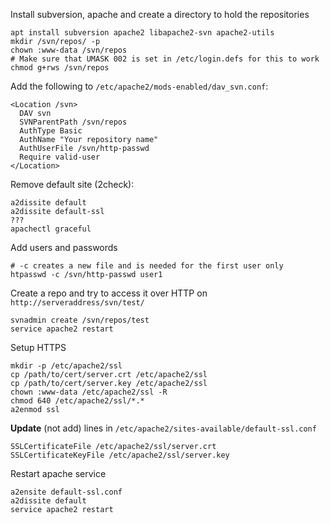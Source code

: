 Install subversion, apache and create a directory to hold the repositories
```shell
apt install subversion apache2 libapache2-svn apache2-utils
mkdir /svn/repos/ -p
chown :www-data /svn/repos
# Make sure that UMASK 002 is set in /etc/login.defs for this to work
chmod g+rws /svn/repos
```

Add the following to `/etc/apache2/mods-enabled/dav_svn.conf`:
```
<Location /svn>
  DAV svn
  SVNParentPath /svn/repos
  AuthType Basic
  AuthName "Your repository name"
  AuthUserFile /svn/http-passwd
  Require valid-user
</Location>
```

Remove default site (2check):
```
a2dissite default
a2dissite default-ssl
???
apachectl graceful
```

Add users and passwords
```shell
# -c creates a new file and is needed for the first user only
htpasswd -c /svn/http-passwd user1
```

Create a repo and try to access it over HTTP on `http://serveraddress/svn/test/`
```
svnadmin create /svn/repos/test
service apache2 restart
```

Setup HTTPS
```
mkdir -p /etc/apache2/ssl
cp /path/to/cert/server.crt /etc/apache2/ssl
cp /path/to/cert/server.key /etc/apache2/ssl
chown :www-data /etc/apache2/ssl -R
chmod 640 /etc/apache2/ssl/*.*
a2enmod ssl
```
**Update** (not add) lines in `/etc/apache2/sites-available/default-ssl.conf`
```
SSLCertificateFile /etc/apache2/ssl/server.crt
SSLCertificateKeyFile /etc/apache2/ssl/server.key
```

Restart apache service
```
a2ensite default-ssl.conf
a2dissite default
service apache2 restart
```
